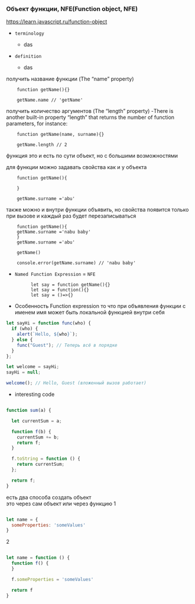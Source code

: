 ### Объект функции, NFE(Function object, NFE)

https://learn.javascript.ru/function-object

- `terminology`
    - das

- `definition`
    - das

получить название функции (The “name” property)

        function getName(){}
        
        getName.name // 'getName'

получить количество аргументов (The “length” property)
-There is another built-in property “length” that returns the number of function parameters, for instance:

        function getName(name, surname){}
        
        getName.length // 2

функция это и есть по сути объект, но с большими возможностями

для функции можно задавать свойства как и y объекта

        function getName(){
        
        }
        
        getName.surname ='abu'

также можно и внутри функции объявить, но свойства появится только при вызове
и каждый раз будет перезаписываться

        function getName(){
        getName.surname ='nabu baby'
        }
        getName.surname ='abu'
        
        getName()
        
        console.error(getName.surname) // 'nabu baby'

- `Named Function Expression` = `NFE`

            let say = function getName(){}
            let say = function(){}
            let say = ()=>{}


- Особенность Function expression то что при объявления функции с именем имя может быть локальной функцией внутри себя

```js
let sayHi = function func(who) {
  if (who) {
    alert(`Hello, ${who}`);
  } else {
    func("Guest"); // Теперь всё в порядке
  }
};

let welcome = sayHi;
sayHi = null;

welcome(); // Hello, Guest (вложенный вызов работает)

```

- interesting code

```js

function sum(a) {

  let currentSum = a;

  function f(b) {
    currentSum += b;
    return f;
  }

  f.toString = function () {
    return currentSum;
  };

  return f;
}

```

есть два способа создать объект  
это через сам объект или через функцию
1

```js

let name = {
  someProperties: 'someValues'
}
```

2

```js

let name = function () {
  function f() {
  }

  f.someProperties = 'someValues'

  return f
}
```

